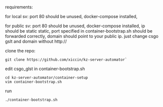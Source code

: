requirements:

for local sv:
port 80 should be unused, docker-compose installed,

for public sv:
port 80 should be unused, docker-compose installed, ip should be static static, port specified in container-bootstrap.sh should be forwarded correctly, domain should point to your public ip. just change csgo gslt and domain without http://

clone the repo:
```
git clone https://github.com/xiccin/kz-server-automator`
```


edit csgo_glst in container-bootstrap.sh
```
cd kz-server-automator/container-setup
vim container-bootstrap.sh
```


run 
```
./container-bootstrap.sh
```
